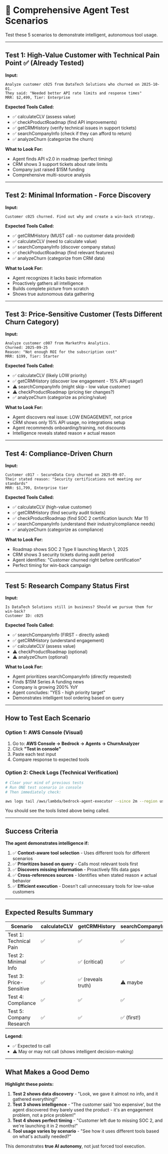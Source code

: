 # 🧪 Comprehensive Agent Test Scenarios

Test these 5 scenarios to demonstrate intelligent, autonomous tool usage.

---

## Test 1: High-Value Customer with Technical Pain Point ✅ (Already Tested)

**Input:**
```
Analyze customer c025 from DataTech Solutions who churned on 2025-10-01.
They said: "Needed better API rate limits and response times"
MRR: $2,499, Tier: Enterprise
```

**Expected Tools Called:**
- ✅ calculateCLV (assess value)
- ✅ checkProductRoadmap (find API improvements)
- ✅ getCRMHistory (verify technical issues in support tickets)
- ✅ searchCompanyInfo (check if they can afford to return)
- ✅ analyzeChurn (categorize the churn)

**What to Look For:**
- Agent finds API v2.0 in roadmap (perfect timing)
- CRM shows 3 support tickets about rate limits
- Company just raised $15M funding
- Comprehensive multi-source analysis

---

## Test 2: Minimal Information - Force Discovery

**Input:**
```
Customer c025 churned. Find out why and create a win-back strategy.
```

**Expected Tools Called:**
- ✅ getCRMHistory (MUST call - no customer data provided)
- ✅ calculateCLV (need to calculate value)
- ✅ searchCompanyInfo (discover company status)
- ✅ checkProductRoadmap (find relevant features)
- ✅ analyzeChurn (categorize from CRM data)

**What to Look For:**
- Agent recognizes it lacks basic information
- Proactively gathers all intelligence
- Builds complete picture from scratch
- Shows true autonomous data gathering

---

## Test 3: Price-Sensitive Customer (Tests Different Churn Category)

**Input:**
```
Analyze customer c007 from MarketPro Analytics.
Churned: 2025-09-25
Reason: "Not enough ROI for the subscription cost"
MRR: $199, Tier: Starter
```

**Expected Tools Called:**
- ✅ calculateCLV (likely LOW priority)
- ✅ getCRMHistory (discover low engagement - 15% API usage!)
- ⚠️ searchCompanyInfo (might skip - low value customer)
- ⚠️ checkProductRoadmap (pricing tier changes?)
- ✅ analyzeChurn (categorize as pricing/value)

**What to Look For:**
- Agent discovers real issue: LOW ENGAGEMENT, not price
- CRM shows only 15% API usage, no integrations setup
- Agent recommends onboarding/training, not discounts
- Intelligence reveals stated reason ≠ actual reason

---

## Test 4: Compliance-Driven Churn

**Input:**
```
Customer c017 - SecureData Corp churned on 2025-09-07.
Their stated reason: "Security certifications not meeting our standards"
MRR: $1,799, Enterprise tier
```

**Expected Tools Called:**
- ✅ calculateCLV (high-value customer)
- ✅ getCRMHistory (find security audit tickets)
- ✅ checkProductRoadmap (find SOC 2 certification launch: Mar 1!)
- ✅ searchCompanyInfo (understand their industry/compliance needs)
- ✅ analyzeChurn (categorize as compliance)

**What to Look For:**
- Roadmap shows SOC 2 Type II launching March 1, 2025
- CRM shows 3 security tickets during audit period
- Agent identifies: "Customer churned right before certification"
- Perfect timing for win-back campaign

---

## Test 5: Research Company Status First

**Input:**
```
Is DataTech Solutions still in business? Should we pursue them for win-back?
Customer ID: c025
```

**Expected Tools Called:**
- ✅ searchCompanyInfo (FIRST - directly asked)
- ✅ getCRMHistory (understand engagement)
- ✅ calculateCLV (assess value)
- ⚠️ checkProductRoadmap (optional)
- ⚠️ analyzeChurn (optional)

**What to Look For:**
- Agent prioritizes searchCompanyInfo (directly requested)
- Finds $15M Series A funding news
- Company is growing 200% YoY
- Agent concludes: "YES - high priority target"
- Demonstrates intelligent tool ordering based on query

---

## How to Test Each Scenario

### Option 1: AWS Console (Visual)
1. Go to: **AWS Console → Bedrock → Agents → ChurnAnalyzer**
2. Click **"Test in console"**
3. Paste each test input
4. Compare response to expected tools

### Option 2: Check Logs (Technical Verification)
```bash
# Clear your mind of previous tests
# Run ONE test scenario in console
# Then immediately check:

aws logs tail /aws/lambda/bedrock-agent-executor --since 2m --region us-east-1 | grep "Executing:"
```

You should see the tools listed above being called.

---

## Success Criteria

**The agent demonstrates intelligence if:**

1. ✅ **Context-aware tool selection** - Uses different tools for different scenarios
2. ✅ **Prioritizes based on query** - Calls most relevant tools first
3. ✅ **Discovers missing information** - Proactively fills data gaps
4. ✅ **Cross-references sources** - Identifies when stated reason ≠ actual behavior
5. ✅ **Efficient execution** - Doesn't call unnecessary tools for low-value customers

---

## Expected Results Summary

| Scenario | calculateCLV | getCRMHistory | searchCompanyInfo | checkProductRoadmap | analyzeChurn |
|----------|-------------|---------------|-------------------|---------------------|--------------|
| Test 1: Technical Pain | ✅ | ✅ | ✅ | ✅ | ✅ |
| Test 2: Minimal Info | ✅ | ✅ (critical) | ✅ | ✅ | ✅ |
| Test 3: Price-Sensitive | ✅ | ✅ (reveals truth) | ⚠️ maybe | ⚠️ maybe | ✅ |
| Test 4: Compliance | ✅ | ✅ | ✅ | ✅ (key!) | ✅ |
| Test 5: Company Research | ✅ | ✅ | ✅ (first!) | ⚠️ optional | ⚠️ optional |

**Legend:**
- ✅ Expected to call
- ⚠️ May or may not call (shows intelligent decision-making)

---

## What Makes a Good Demo

**Highlight these points:**

1. **Test 2 shows data discovery** - "Look, we gave it almost no info, and it gathered everything!"
2. **Test 3 shows intelligence** - "The customer said 'too expensive', but the agent discovered they barely used the product - it's an engagement problem, not a price problem!"
3. **Test 4 shows perfect timing** - "Customer left due to missing SOC 2, and we're launching it in 2 months!"
4. **Tool usage varies by scenario** - "See how it uses different tools based on what's actually needed?"

This demonstrates **true AI autonomy**, not just forced tool execution.

